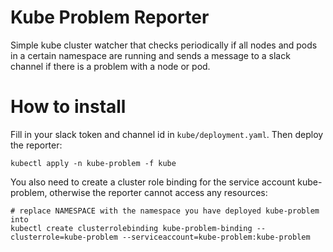 # Kube Problem Reporter

Simple kube cluster watcher that checks periodically if all nodes and pods in a certain namespace are running and sends a message to a slack channel if there is a problem with a node or pod.

# How to install

Fill in your slack token and channel id in `kube/deployment.yaml`. Then deploy the reporter:

```
kubectl apply -n kube-problem -f kube
```

You also need to create a cluster role binding for the service account kube-problem, otherwise the reporter cannot access any resources:

```
# replace NAMESPACE with the namespace you have deployed kube-problem into
kubectl create clusterrolebinding kube-problem-binding --clusterrole=kube-problem --serviceaccount=kube-problem:kube-problem
```
